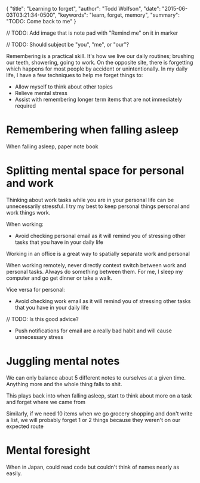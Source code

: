 {
  "title": "Learning to forget",
  "author": "Todd Wolfson",
  "date": "2015-06-03T03:21:34-0500",
  "keywords": "learn, forget, memory",
  "summary": "TODO: Come back to me"
}

// TODO: Add image that is note pad with "Remind me" on it in marker

// TODO: Should subject be "you", "me", or "our"?

Remembering is a practical skill. It's how we live our daily routines; brushing our teeth, showering, going to work. On the opposite site, there is forgetting which happens for most people by accident or unintentionally. In my daily life, I have a few techniques to help me forget things to:

- Allow myself to think about other topics
- Relieve mental stress
- Assist with remembering longer term items that are not immediately required

# Remembering when falling asleep
When falling asleep, paper note book

# Splitting mental space for personal and work
Thinking about work tasks while you are in your personal life can be unnecessarily stressful. I try my best to keep personal things personal and work things work.

When working:

- Avoid checking personal email as it will remind you of stressing other tasks that you have in your daily life

Working in an office is a great way to spatially separate work and personal

When working remotely, never directly context switch between work and personal tasks. Always do something between them. For me, I sleep my computer and go get dinner or take a walk.

Vice versa for personal:
- Avoid checking work email as it will remind you of stressing other tasks that you have in your daily life

// TODO: Is this good advice?

- Push notifications for email are a really bad habit and will cause unnecessary stress

# Juggling mental notes
We can only balance about 5 different notes to ourselves at a given time. Anything more and the whole thing falls to shit.

This plays back into when falling asleep, start to think about more on a task and forget where we came from

Similarly, if we need 10 items when we go grocery shopping and don't write a list, we will probably forget 1 or 2 things because they weren't on our expected route

# Mental foresight
When in Japan, could read code but couldn't think of names nearly as easily.
